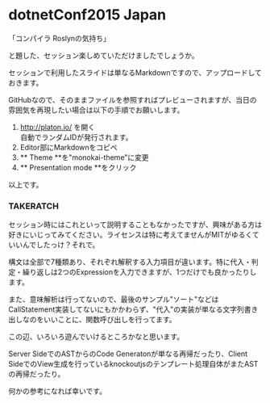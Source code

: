 # dotnetConf2015 Japan

「コンパイラ Roslynの気持ち」

と題した、セッション楽しめていただけましたでしょうか。

セッションで利用したスライドは単なるMarkdownですので、アップロードしておきます。

GitHubなので、そのままファイルを参照すればプレビューされますが、当日の雰囲気を再現したい場合は以下の手順でお願いします。

1. http://platon.io/ を開く  
 自動でランダムIDが発行されます。
2. Editor部にMarkdownをコピペ
3. ** Theme **を"monokai-theme"に変更
4. ** Presentation mode **をクリック  

以上です。

### TAKERATCH

セッション時にはこれといって説明することもなかったですが、興味がある方は好きにいじってみてください。ライセンスは特に考えてませんがMITがゆるくていいんでしたっけ？それで。

構文は全部で7種類あり、それぞれ解釈する入力項目が違います。特に代入・判定・繰り返しは2つのExpressionを入力できますが、1つだけでも良かったりします。

また、意味解析は行ってないので、最後のサンプル"ソート"などはCallStatement実装してないにもかかわらず、"代入"の実装が単なる文字列書き出しなのをいいことに、関数呼び出しを行ってます。

この辺、いろいろ遊んでいけるところかなと思います。

Server SideでのASTからのCode Generatonが単なる再帰だったり、Client SideでのView生成を行っているknockoutjsのテンプレート処理自体がまたASTの再帰だったり。

何かの参考になれば幸いです。
